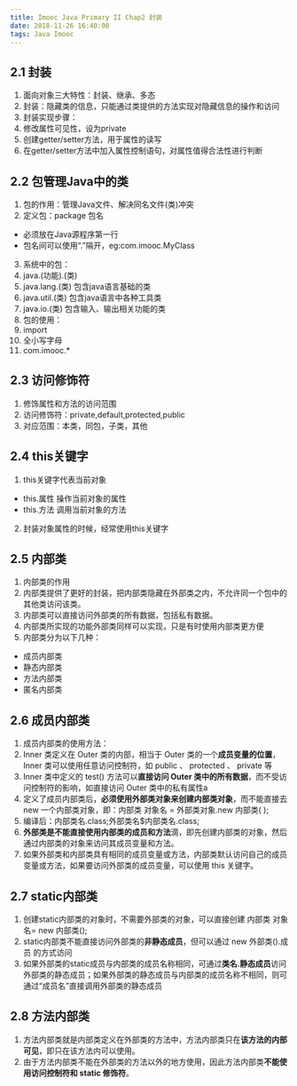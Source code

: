 ```yaml
---
title: Imooc Java Primary II Chap2 封装
date: 2018-11-26 16:40:00
tags: Java Imooc
---
```


## 2.1 封装

1. 面向对象三大特性：封装、继承、多态
2. 封装：隐藏类的信息，只能通过类提供的方法实现对隐藏信息的操作和访问
3. 封装实现步骤：
  1. 修改属性可见性，设为private
  2. 创建getter/setter方法，用于属性的读写
  3. 在getter/setter方法中加入属性控制语句，对属性值得合法性进行判断

## 2.2 包管理Java中的类

1. 包的作用：管理Java文件、解决同名文件(类)冲突
2. 定义包：package 包名
  * 必须放在Java源程序第一行
  * 包名间可以使用“.”隔开，eg:com.imooc.MyClass
3. 系统中的包：
  1. java.(功能).(类)
  2. java.lang.(类) 包含java语言基础的类
  3. java.util.(类) 包含java语言中各种工具类
  4. java.io.(类) 包含输入、输出相关功能的类
4. 包的使用：
  1. import
  2. 全小写字母
  3. com.imooc.*

## 2.3 访问修饰符

1. 修饰属性和方法的访问范围
2. 访问修饰符：private,default,protected,public
3. 对应范围：本类，同包，子类，其他

## 2.4 this关键字

1. this关键字代表当前对象
  * this.属性 操作当前对象的属性
  * this.方法 调用当前对象的方法
2. 封装对象属性的时候，经常使用this关键字

## 2.5 内部类

1. 内部类的作用
  1. 内部类提供了更好的封装，把内部类隐藏在外部类之内，不允许同一个包中的其他类访问该类。
  2. 内部类可以直接访问外部类的所有数据，包括私有数据。
  3. 内部类所实现的功能外部类同样可以实现，只是有时使用内部类更方便
2. 内部类分为以下几种：
  * 成员内部类
  * 静态内部类
  * 方法内部类
  * 匿名内部类

## 2.6 成员内部类

1. 成员内部类的使用方法：
  1. Inner 类定义在 Outer 类的内部，相当于 Outer 类的一个**成员变量的位置**，Inner 类可以使用任意访问控制符，如 public 、 protected 、 private 等
  2. Inner 类中定义的 test() 方法可以**直接访问 Outer 类中的所有数据**，而不受访问控制符的影响，如直接访问 Outer 类中的私有属性a
  3.  定义了成员内部类后，**必须使用外部类对象来创建内部类对象**，而不能直接去 new 一个内部类对象，即：内部类 对象名 = 外部类对象.new 内部类( );
  4. 编译后：内部类名.class;外部类名$内部类名.class;
2. **外部类是不能直接使用内部类的成员和方法**滴，即先创建内部类的对象，然后通过内部类的对象来访问其成员变量和方法。
3. 如果外部类和内部类具有相同的成员变量或方法，内部类默认访问自己的成员变量或方法，如果要访问外部类的成员变量，可以使用 this 关键字。

## 2.7 static内部类

1.  创建static内部类的对象时，不需要外部类的对象，可以直接创建 内部类 对象名= new 内部类();
2. static内部类不能直接访问外部类的**非静态成员**，但可以通过 new 外部类().成员 的方式访问
3. 如果外部类的static成员与内部类的成员名称相同，可通过**类名.静态成员**访问外部类的静态成员；如果外部类的静态成员与内部类的成员名称不相同，则可通过“成员名”直接调用外部类的静态成员

## 2.8 方法内部类

1. 方法内部类就是内部类定义在外部类的方法中，方法内部类只在**该方法的内部可见**，即只在该方法内可以使用。
2. 由于方法内部类不能在外部类的方法以外的地方使用，因此方法内部类**不能使用访问控制符和 static 修饰符**。
